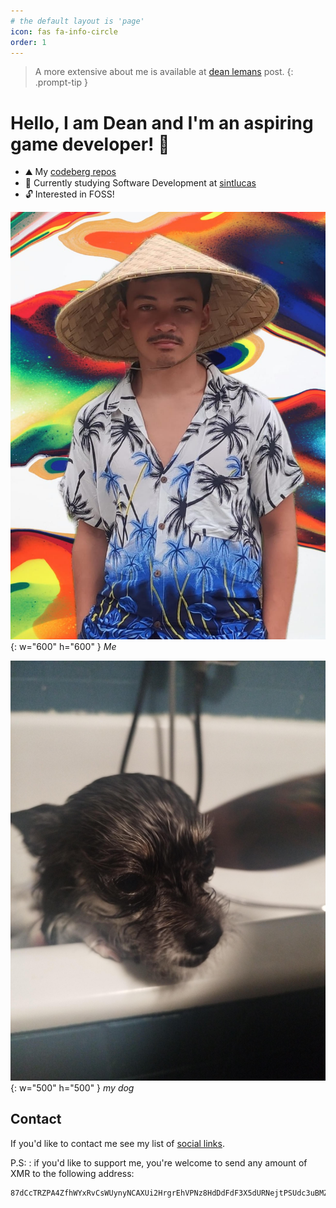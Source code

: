 ```yaml
---
# the default layout is 'page'
icon: fas fa-info-circle
order: 1
---
```

>A more extensive about me is available at [dean lemans](https://deanlemans.github.io/posts/Dean-Lemans/) post.
{: .prompt-tip }
# Hello, I am Dean and I'm an aspiring game developer! 👋

- ⛰️ My [codeberg repos](https://codeberg.org/deanlemans)
- 🌱 Currently studying Software Development at [sintlucas](https://www.sintlucas.nl/)
- 🔓 Interested in FOSS!

![me](/assets/img/personal/avatar-2.jpg){: w="600" h="600" }
_Me_

![dog2](assets/img/personal/dog2.jpg){: w="500" h="500" }
_my dog_
## Contact

If you'd like to contact me see my list of [social links](https://linksta.cc/@Dean).

P.S:
: if you'd like to support me, you're welcome to send any amount of XMR to the following address: 
```
87dCcTRZPA4ZfhWYxRvCsWUynyNCAXUi2HrgrEhVPNz8HdDdFdF3X5dURNejtPSUdc3uBMZpri5D4PJqJwacXDa1AYahHQ5
```